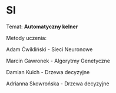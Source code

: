 # SI

Temat: <b>Automatyczny kelner</b>

Metody uczenia:

Adam Ćwikliński - Sieci Neuronowe

Marcin Gawronek - Algorytmy Genetyczne

Damian Kuich - Drzewa decyzyjne

Adrianna Skowrońska - Drzewa decyzyjne
